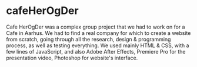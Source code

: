 # cafeHerOgDer

Cafe HerOgDer was a complex group project that we had to work on for a Cafe in Aarhus.
We had to find a real company for which to create a website from scratch, going through
all the research, design & programming process, as well as testing everything. We used
mainly HTML & CSS, with a few lines of JavaScript, and also Adobe After Effects, Premiere Pro
for the presentation video, Photoshop for website's interface.
